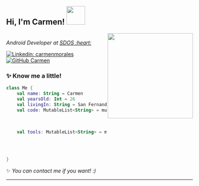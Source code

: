 <h2> Hi, I'm Carmen! <img src="https://64.media.tumblr.com/3a73e5262fd831183eed007eeade43fc/68cc2ff2cf54d73a-cd/s1280x1920/ce4d6a9c87202765f9bcf39d19b7d35e9cfdc62b.png" width="50"></h2>
<img align='right' src="https://64.media.tumblr.com/41be79180679dc28a4d0459deb9de4ea/254f5dee0c222861-e3/s1280x1920/9ecf7066ea260ff8c9ae4bea14d173e1d536fe9a.gifv" width="230">
</br><em>Android Developer at <a href="https://www.sdos.es/home">SDOS :heart:
</em></p>

[![Linkedin: carmenmorales](https://img.shields.io/badge/-linkedin-blue?style=flat-square&logo=Linkedin&logoColor=white&link=https://www.linkedin.com/in/carmenmoralesbonet/)](https://www.linkedin.com/in/carmenmoralesbonet/)
[![GitHub Carmen](https://img.shields.io/github/followers/carmenmoralesb?label=follow&style=social)](https://github.com/carmenmoralesb)


### :sparkles: Know me a little!

```kotlin
class Me { 
    val name: String = Carmen
    val yearsOld: Int = 26
    val livingIn: String = San Fernando, Cádiz
    val code: MutableList<String> = mutableListOf ("Java",
                                                   "Kotlin",
                                                   "Python")
                                                   
    val tools: MutableList<String> = mutableListOf ("Android Studio",
                                                    "Firebase",
                                                    "Crashlytics", 
                                                    "Docker",
                                                    "Jenkins")
}
```

✨ <em> You can contact me if you want! :)</em>

---
